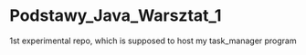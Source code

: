 # Podstawy_Java_Warsztat_1
1st experimental repo, which is supposed to host my task_manager program
